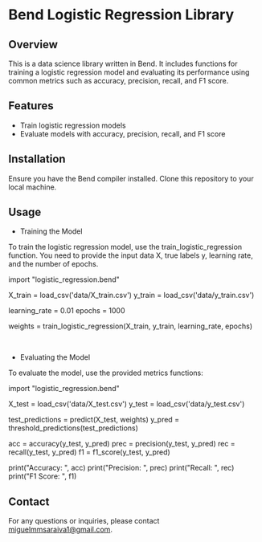 # Bend Logistic Regression Library

## Overview

This is a data science library written in Bend. It includes functions for training a logistic regression model and evaluating its performance using common metrics such as accuracy, precision, recall, and F1 score.

## Features

- Train logistic regression models
- Evaluate models with accuracy, precision, recall, and F1 score

## Installation

Ensure you have the Bend compiler installed. Clone this repository to your local machine.

## Usage

- Training the Model

To train the logistic regression model, use the train_logistic_regression function. You need to provide the input data X, true labels y, learning rate, and the number of epochs.


import "logistic_regression.bend"

X_train = load_csv('data/X_train.csv')
y_train = load_csv('data/y_train.csv')

learning_rate = 0.01
epochs = 1000

weights = train_logistic_regression(X_train, y_train, learning_rate, epochs)

<br>

- Evaluating the Model

To evaluate the model, use the provided metrics functions:

import "logistic_regression.bend"

X_test = load_csv('data/X_test.csv')
y_test = load_csv('data/y_test.csv')

test_predictions = predict(X_test, weights)
y_pred = threshold_predictions(test_predictions)

acc = accuracy(y_test, y_pred)
prec = precision(y_test, y_pred)
rec = recall(y_test, y_pred)
f1 = f1_score(y_test, y_pred)

print("Accuracy: ", acc)
print("Precision: ", prec)
print("Recall: ", rec)
print("F1 Score: ", f1)


## Contact

For any questions or inquiries, please contact miguelmmsaraiva1@gmail.com.
